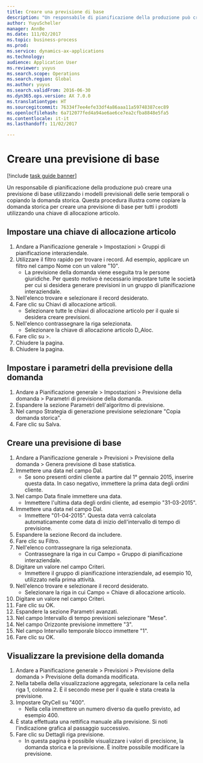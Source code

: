 ```yaml
--- 
title: Creare una previsione di base
description: "Un responsabile di pianificazione della produzione può creare una previsione di base utilizzando i modelli previsionali delle serie temporali o copiando la domanda storica."
author: YuyuScheller
manager: AnnBe
ms.date: 111/02/2017
ms.topic: business-process
ms.prod: 
ms.service: dynamics-ax-applications
ms.technology: 
audience: Application User
ms.reviewer: yuyus
ms.search.scope: Operations
ms.search.region: Global
ms.author: yuyus
ms.search.validFrom: 2016-06-30
ms.dyn365.ops.version: AX 7.0.0
ms.translationtype: HT
ms.sourcegitcommit: 76334f7ee4efe33df4a86aaa11a59748387cec89
ms.openlocfilehash: 6a712077fed4a94ae6ae6ce7ea2cfba8848e5fa5
ms.contentlocale: it-it
ms.lasthandoff: 11/02/2017

---
```

# <a name="create-a-baseline-forecast"></a>Creare una previsione di base

[!include [task guide banner](../../includes/task-guide-banner.md)]

Un responsabile di pianificazione della produzione può creare una previsione di base utilizzando i modelli previsionali delle serie temporali o copiando la domanda storica. Questa procedura illustra come copiare la domanda storica per creare una previsione di base per tutti i prodotti utilizzando una chiave di allocazione articolo. 


## <a name="set-up-an-item-allocation-key"></a>Impostare una chiave di allocazione articolo
1. Andare a Pianificazione generale > Impostazioni > Gruppi di pianificazione interaziendale.
2. Utilizzare il filtro rapido per trovare i record. Ad esempio, applicare un filtro nel campo Nome con un valore "10".
    * La previsione della domanda viene eseguita tra le persone giuridiche. Per questo motivo è necessario impostare tutte le società per cui si desidera generare previsioni in un gruppo di pianificazione interaziendale.  
3. Nell'elenco trovare e selezionare il record desiderato.
4. Fare clic su Chiavi di allocazione articoli.
    * Selezionare tutte le chiavi di allocazione articolo per il quale si desidera creare previsioni.  
5. Nell'elenco contrassegnare la riga selezionata.
    * Selezionare la chiave di allocazione articolo D_Aloc.  
6. Fare clic su >.
7. Chiudere la pagina.
8. Chiudere la pagina.

## <a name="set-up-the-demand-forecasting-parameters"></a>Impostare i parametri della previsione della domanda
1. Andare a Pianificazione generale > Impostazioni > Previsione della domanda > Parametri di previsione della domanda.
2. Espandere la sezione Parametri dell'algoritmo di previsione.
3. Nel campo Strategia di generazione previsione selezionare "Copia domanda storica".
4. Fare clic su Salva.

## <a name="create-a-baseline-forecast"></a>Creare una previsione di base
1. Andare a Pianificazione generale > Previsioni > Previsione della domanda > Genera previsione di base statistica.
2. Immettere una data nel campo Dal.
    * Se sono presenti ordini cliente a partire dal 1° gennaio 2015, inserire questa data. In caso negativo, immettere la prima data degli ordini cliente.  
3. Nel campo Data finale immettere una data.
    * Immettere l'ultima data degli ordini cliente, ad esempio "31-03-2015".  
4. Immettere una data nel campo Dal.
    * Immettere "01-04-2015". Questa data verrà calcolata automaticamente come data di inizio dell'intervallo di tempo di previsione.  
5. Espandere la sezione Record da includere.
6. Fare clic su Filtro.
7. Nell'elenco contrassegnare la riga selezionata.
    * Contrassegnare la riga in cui Campo = Gruppo di pianificazione interaziendale.  
8. Digitare un valore nel campo Criteri.
    * Immettere il gruppo di pianificazione interaziendale, ad esempio 10, utilizzato nella prima attività.  
9. Nell'elenco trovare e selezionare il record desiderato.
    * Selezionare la riga in cui Campo = Chiave di allocazione articolo.  
10. Digitare un valore nel campo Criteri.
11. Fare clic su OK.
12. Espandere la sezione Parametri avanzati.
13. Nel campo Intervallo di tempo previsioni selezionare "Mese".
14. Nel campo Orizzonte previsione immettere "3".
15. Nel campo Intervallo temporale blocco immettere "1".
16. Fare clic su OK.

## <a name="visualize-the-demand-forecast"></a>Visualizzare la previsione della domanda
1. Andare a Pianificazione generale > Previsioni > Previsione della domanda > Previsione della domanda modificata.
2. Nella tabella della visualizzazione aggregata, selezionare la cella nella riga 1, colonna 2. È il secondo mese per il quale è stata creata la previsione.
3. Impostare QtyCell su "400".
    * Nella cella immettere un numero diverso da quello previsto, ad esempio 400.  
4. È stata effettuata una rettifica manuale alla previsione. Si noti l'indicazione grafica al passaggio successivo.
5. Fare clic su Dettagli riga previsione.
    * In questa pagina è possibile visualizzare i valori di precisione, la domanda storica e la previsione. È inoltre possibile modificare la previsione.  


